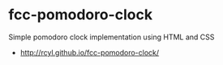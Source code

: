 # fcc-pomodoro-clock
Simple pomodoro clock implementation using HTML and CSS
* http://rcyl.github.io/fcc-pomodoro-clock/
